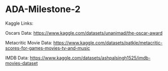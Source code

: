 # ADA-Milestone-2

Kaggle Links:

Oscars Data:
https://www.kaggle.com/datasets/unanimad/the-oscar-award

Metacritic Movie Data:
https://www.kaggle.com/datasets/patkle/metacritic-scores-for-games-movies-tv-and-music

IMDB Data:
https://www.kaggle.com/datasets/ashpalsingh1525/imdb-movies-dataset
